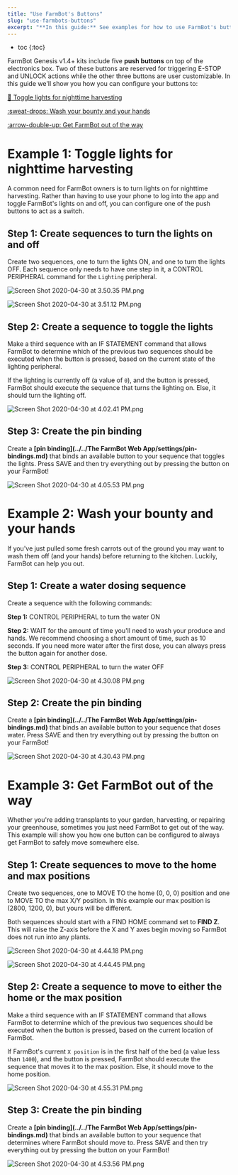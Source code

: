 ```yaml
---
title: "Use FarmBot's Buttons"
slug: "use-farmbots-buttons"
excerpt: "**In this guide:** See examples for how to use FarmBot's buttons"
---
```


* toc
{:toc}

FarmBot Genesis v1.4+ kits include five **push buttons** on top of the electronics box. Two of these buttons are reserved for triggering <span class="fb-button fb-red">E-STOP</span> and <span class="fb-button fb-yellow">UNLOCK</span> actions while the other three buttons are user customizable. In this guide we'll show you how you can configure your buttons to:

[:flashlight: Toggle lights for nighttime harvesting](#section-example-1-toggle-lights-for-nighttime-harvesting)

[:sweat-drops: Wash your bounty and your hands](#section-example-2-wash-your-bounty-and-your-hands)

[:arrow-double-up: Get FarmBot out of the way](#section-example-3-get-farm-bot-out-of-the-way)

# Example 1: Toggle lights for nighttime harvesting

A common need for FarmBot owners is to turn lights on for nighttime harvesting. Rather than having to use your phone to log into the app and toggle FarmBot's lights on and off, you can configure one of the push buttons to act as a switch.

## Step 1: Create sequences to turn the lights on and off

Create two sequences, one to turn the lights ON, and one to turn the lights OFF. Each sequence only needs to have one step in it, a <span class="fb-step fb-write-pin">CONTROL PERIPHERAL</span> command for the `Lighting` peripheral.

![Screen Shot 2020-04-30 at 3.50.35 PM.png](Screen_Shot_2020-04-30_at_3.50.35_PM.png)



![Screen Shot 2020-04-30 at 3.51.12 PM.png](Screen_Shot_2020-04-30_at_3.51.12_PM.png)

## Step 2: Create a sequence to toggle the lights

Make a third sequence with an <span class="fb-step fb-if-statement">IF STATEMENT</span> command that allows FarmBot to determine which of the previous two sequences should be executed when the button is pressed, based on the current state of the lighting peripheral.

If the lighting is currently off (a value of `0`), and the button is pressed, FarmBot should execute the sequence that turns the lighting on. Else, it should turn the lighting off.

![Screen Shot 2020-04-30 at 4.02.41 PM.png](Screen_Shot_2020-04-30_at_4.02.41_PM.png)

## Step 3: Create the pin binding

Create a **[pin binding](../../The FarmBot Web App/settings/pin-bindings.md)** that binds an available button to your sequence that toggles the lights. Press <span class="fb-button fb-green">SAVE</span> and then try everything out by pressing the button on your FarmBot!

![Screen Shot 2020-04-30 at 4.05.53 PM.png](Screen_Shot_2020-04-30_at_4.05.53_PM.png)

# Example 2: Wash your bounty and your hands

If you've just pulled some fresh carrots out of the ground you may want to wash them off (and your hands) before returning to the kitchen. Luckily, FarmBot can help you out.

## Step 1: Create a water dosing sequence

Create a sequence with the following commands:

**Step 1:** <span class="fb-step fb-write-pin">CONTROL PERIPHERAL</span> to turn the water ON

**Step 2:** <span class="fb-step fb-wait">WAIT</span> for the amount of time you'll need to wash your produce and hands. We recommend choosing a short amount of time, such as 10 seconds. If you need more water after the first dose, you can always press the button again for another dose.

**Step 3:** <span class="fb-step fb-write-pin">CONTROL PERIPHERAL</span> to turn the water OFF

![Screen Shot 2020-04-30 at 4.30.08 PM.png](Screen_Shot_2020-04-30_at_4.30.08_PM.png)

## Step 2: Create the pin binding

Create a **[pin binding](../../The FarmBot Web App/settings/pin-bindings.md)** that binds an available button to your sequence that doses water. Press <span class="fb-button fb-green">SAVE</span> and then try everything out by pressing the button on your FarmBot!

![Screen Shot 2020-04-30 at 4.30.43 PM.png](Screen_Shot_2020-04-30_at_4.30.43_PM.png)

# Example 3: Get FarmBot out of the way

Whether you're adding transplants to your garden, harvesting, or repairing your greenhouse, sometimes you just need FarmBot to get out of the way. This example will show you how one button can be configured to always get FarmBot to safely move somewhere else.

## Step 1: Create sequences to move to the home and max positions

Create two sequences, one to <span class="fb-step fb-move-absolute">MOVE TO</span> the home (0, 0, 0) position and one to <span class="fb-step fb-move-absolute">MOVE TO</span> the max X/Y position. In this example our max position is (2800, 1200, 0), but yours will be different.

Both sequences should start with a <span class="fb-step fb-move-absolute">FIND HOME</span> command set to **FIND Z**. This will raise the Z-axis before the X and Y axes begin moving so FarmBot does not run into any plants.

![Screen Shot 2020-04-30 at 4.44.18 PM.png](Screen_Shot_2020-04-30_at_4.44.18_PM.png)



![Screen Shot 2020-04-30 at 4.44.45 PM.png](Screen_Shot_2020-04-30_at_4.44.45_PM.png)

## Step 2: Create a sequence to move to either the home or the max position

Make a third sequence with an <span class="fb-step fb-if-statement">IF STATEMENT</span> command that allows FarmBot to determine which of the previous two sequences should be executed when the button is pressed, based on the current location of FarmBot.

If FarmBot's current `X position` is in the first half of the bed (a value less than `1400`), and the button is pressed, FarmBot should execute the sequence that moves it to the max position. Else, it should move to the home position.

![Screen Shot 2020-04-30 at 4.55.31 PM.png](Screen_Shot_2020-04-30_at_4.55.31_PM.png)

## Step 3: Create the pin binding

Create a **[pin binding](../../The FarmBot Web App/settings/pin-bindings.md)** that binds an available button to your sequence that determines where FarmBot should move to. Press <span class="fb-button fb-green">SAVE</span> and then try everything out by pressing the button on your FarmBot!

![Screen Shot 2020-04-30 at 4.53.56 PM.png](Screen_Shot_2020-04-30_at_4.53.56_PM.png)

